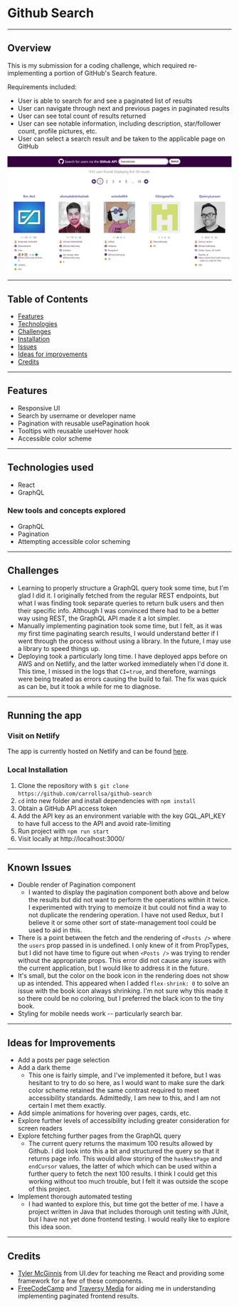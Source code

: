 # Github Search
---

## Overview
This is my submission for a coding challenge, which required re-implementing a portion of GitHub's Search feature. 

Requirements included:

* User is able to search for and see a paginated list of results
* User can navigate through next and previous pages in paginated results
* User can see total count of results returned
* User can see notable information, including description, star/follower count, profile pictures, etc.
* User can select a search result and be taken to the applicable page on GitHub

<img src="https://github.com/carrollsa/carrollsa_public/blob/main/GithubSearch.jpg">

---
## Table of Contents
* [Features](https://github.com/carrollsa/github-search/blob/main/README.md#features)
* [Technologies](https://github.com/carrollsa/github-search/blob/main/README.md#technologies)
* [Challenges](https://github.com/carrollsa/github-search/blob/main/README.md#challenges)
* [Installation](https://github.com/carrollsa/github-search/blob/main/README.md#installation)
* [Issues](https://github.com/carrollsa/github-search/blob/main/README.md#issues)
* [Ideas for improvements](https://github.com/carrollsa/github-search/blob/main/README.md#improvements)
* [Credits](https://github.com/carrollsa/github-search/blob/main/README.md#credits)

---
<a name="features"/>

## Features
* Responsive UI
* Search by username or developer name
* Pagination with reusable usePagination hook
* Tooltips with reusable useHover hook
* Accessible color scheme

---
<a name="technologies"/>

## Technologies used

* React
* GraphQL

### New tools and concepts explored
* GraphQL
* Pagination
* Attempting accessible color scheming

---
<a name="challenges"/>

## Challenges
* Learning to properly structure a GraphQL query took some time, but I'm glad I did it. I originally fetched from the regular REST endpoints, but what I was finding took separate queries to return bulk users and then their specific info. Although I was convinced there had to be a better way using REST, the GraphQL API made it a lot simpler. 
* Manually implementing pagination took some time, but I felt, as it was my first time paginating search results, I would understand better if I went through the process without using a library. In the future, I may use a library to speed things up.
* Deploying took a particularly long time. I have deployed apps before on AWS and on Netlify, and the latter worked immediately when I'd done it. This time, I missed in the logs that `CI=true`, and therefore, warnings were being treated as errors causing the build to fail. The fix was quick as can be, but it took a while for me to diagnose.

---
<a name="installation"/>

## Running the app

### Visit on Netlify

The app is currently hosted on Netlify and can be found [here](https://stephen-carroll-github-search.netlify.app/).

### Local Installation

1. Clone the repository with `$ git clone https://github.com/carrollsa/github-search`
2. `cd` into new folder and install dependencies with `npm install`
3. Obtain a GitHub API access token
4. Add the API key as an environment variable with the key GQL_API_KEY to have full access to the API and avoid rate-limiting
5. Run project with `npm run start`
6. Visit locally at http://localhost:3000/


---
<a name="issues"/>

## Known Issues
* Double render of Pagination component
	* I wanted to display the pagination component both above and below the results but did not want to perform the operations within it twice. I experimented with trying to memoize it but could not find a way to not duplicate the rendering operation. I have not used Redux, but I believe it or some other sort of state-management tool could be used to aid in this.
* There is a point between the fetch and the rendering of `<Posts />` where the `users` prop passed in is undefined. I only knew of it from PropTypes, but I did not have time to figure out when `<Posts />` was trying to render without the appropriate props. This error did not cause any issues with the current application, but I would like to address it in the future.
* It's small, but the color on the book icon in the rendering does not show up as intended. This appeared when I added `flex-shrink: 0` to solve an issue with the book icon always shrinking. I'm not sure why this made it so there could be no coloring, but I preferred the black icon to the tiny book.
* Styling for mobile needs work -- particularly search bar.

---
<a name="improvements"/>

## Ideas for Improvements

* Add a posts per page selection
* Add a dark theme
	- This one is fairly simple, and I've implemented it before, but I was hesitant to try to do so here, as I would want to make sure the dark color scheme retained the same contrast required to meet accessibility standards. Admittedly, I am new to this, and I am not certain I met them exactly. 
* Add simple animations for hovering over pages, cards, etc.
* Explore further levels of accessibility including greater consideration for screen readers
* Explore fetching further pages from the GraphQL query
	- The current query returns the maximum 100 results allowed by Github. I did look into this a bit and structured the query so that it returns page info. This would allow storing of the `hasNextPage` and `endCursor` values, the latter of which which can be used within a further query to fetch the next 100 results. I think I could get this working without too much trouble, but I felt it was outside the scope of this project.
* Implement thorough automated testing
	- I had wanted to explore this, but time got the better of me. I have a project written in Java that includes thorough unit testing with JUnit, but I have not yet done frontend testing. I would really like to explore this idea soon.

---
<a name="credits"/>

## Credits

* [Tyler McGinnis](https://github.com/tylermcginnis) from UI.dev for teaching me React and providing some framework for a few of these components.
* [FreeCodeCamp](https://www.freecodecamp.org/) and [Traversy Media](https://www.youtube.com/channel/UC29ju8bIPH5as8OGnQzwJyA) for aiding me in understanding implementing paginated frontend results.
